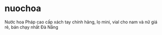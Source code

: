 # nuochoa
Nước hoa Pháp cao cấp xách tay chính hãng, lọ mini, vial cho nam và nữ giá rẻ, bán chạy nhất Đà Nẵng
